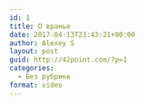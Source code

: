 ```yaml
---
id: 1
title: О вранье
date: 2017-04-13T23:43:21+00:00
author: Alexey S
layout: post
guid: http://42point.com/?p=1
categories:
  - Без рубрики
format: video
---
```

